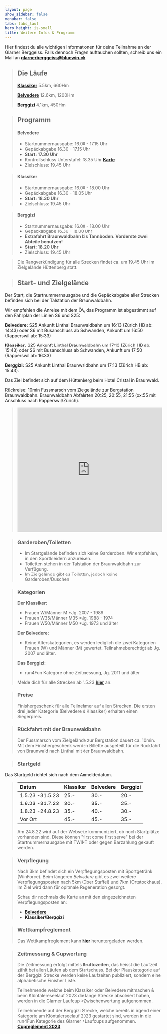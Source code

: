 ```yaml
---
layout: page
show_sidebar: false
menubar: false
tabs: tabs_lauf
hero_height: is-small
title: Weitere Infos & Programm
---
```


Hier findest du alle wichtigen Informationen für deine Teilnahme an der Glarner Berggeiss. Falls dennoch Fragen auftauchen sollten, schreib uns ein Mail an **[glarnerberggeiss@bluewin.ch](mailto:glarnerberggeiss@bluewin.ch)**


> ## Die Läufe
>**[Klassiker](/der_klassiker)**
>5.5km, 660Hm
>
>**[Belvedere](/belvedere)**
>12.6km, 1200Hm
>
>**[Berggizi](/berggizi)**
>4.1km, 450Hm
>

> ## Programm
> #### Belvedere
>- Startnummernausgabe: 16.00 - 17.15 Uhr
>- Gepäckabgabe 16.30 - 17.15 Uhr
>- **Start: 17.30 Uhr**
>- Kontrollschluss Unterstafel: 18.35 Uhr **[Karte](/belvedere)** 
>- Zielschluss: 19.45 Uhr

> #### Klassiker
>- Startnummernausgabe: 16.00 - 18.00 Uhr
>- Gepäckabgabe 16.30 - 18.05 Uhr
>- **Start: 18.30 Uhr**
>- Zielschluss: 19.45 Uhr

> #### Berggizi
>- Startnummernausgabe: 16.00 - 18.00 Uhr
>- Gepäckabgabe 16.30 - 18.00 Uhr
>- **Extrafahrt Braunwaldbahn bis Tannboden. Vorderste zwei Abteile benutzen!**
>- **Start: 18.20 Uhr**
>- Zielschluss: 19.45 Uhr

>
>Die Rangverkündigung für alle Strecken findet ca. um 19.45 Uhr im Zielgelände Hüttenberg statt.

> ## Start- und Zielgelände

Der Start, die Startnummernausgabe und die Gepäckabgabe aller Strecken befinden sich bei der Talstation der Braunwaldbahn.

Wir empfehlen die Anreise mit dem ÖV, das Programm ist abgestimmt auf den Fahrplan der Linien S6 und S25:

**Belvedere:** S25 Ankunft Linthal Braunwaldbahn um 16:13 (Zürich HB ab: 14:43) oder S6 mit Busanschluss ab Schwanden, Ankunft um 16:50 (Rapperswil ab: 15:33)

**Klassiker:** S25 Ankunft Linthal Braunwaldbahn um 17:13 (Zürich HB ab: 15:43) oder S6 mit Busanschluss ab Schwanden, Ankunft um 17:50 (Rapperswil ab: 16:33)

**Berggizi:** S25 Ankunft Linthal Braunwaldbahn um 17:13 (Zürich HB ab: 15:43).

Das Ziel befindet sich auf dem Hüttenberg beim Hotel Cristal in Braunwald.

Rückreise: 10min Fussmarsch vom Zielgelände zur Bergstation Braunwaldbahn. Braunwaldbahn Abfahrten 20:25, 20:55, 21:55 (xx:55 mit Anschluss nach Rapperswil/Zürich).

><div class="hero-body" style="margin:0 !important; padding: 0 !important;">
><iframe src='https://map.geo.admin.ch/embed.html?lang=de&topic=ech&bgLayer=ch.swisstopo.pixelkarte-farbe&layers=ch.swisstopo.zeitreihen,ch.bfs.gebaeude_wohnungs_register,ch.bav.haltestellen-oev,ch.swisstopo.swisstlm3d-wanderwege,KML%7C%7Chttps:%2F%2Fpublic.geo.admin.ch%2FIoZL194gTJifnsQOmcdBdg&layers_visibility=false,false,false,false,true&layers_timestamp=18641231,,,,&layers_opacity=1,1,1,0.8,1&E=2718616.92&N=1199874.20&zoom=6' height='400' frameborder='0' style='width: 100% !important; border:0;'></iframe>
></div>


> ### Garderoben/Toiletten
>
> - Im Startgelände befinden sich keine Garderoben. Wir empfehlen, in den Sportkleidern anzureisen.
> - Toiletten stehen in der Talstation der Braunwaldbahn zur Verfügung.
> - Im Zielgelände gibt es Toiletten, jedoch keine Garderoben/Duschen
> 

> ### Kategorien
> **Der Klassiker:**
> -	Frauen W/Männer M             *Jg. 2007 - 1989
> -	Frauen W35/Männer M35         *Jg. 1988 - 1974
> -	Frauen W50/Männer M50         *Jg. 1973 und älter
> 
> **Der Belvedere:**
> - Keine Alterskategorien, es werden lediglich die zwei Kategorien Frauen (W) und Männer (M) gewertet. Teilnahmeberechtigt ab Jg. 2007 und älter.
>
> **Das Berggizi:**
>- run4Fun Kategore ohne Zeitmessung, Jg. 2011 und älter
>
> Melde dich für alle Strecken ab 1.5.23 **[hier](https://my.raceresult.com/216668/)** an. 



> ### Preise
> Finishergeschenk für alle Teilnehmer auf allen Strecken.
> Die ersten drei jeder Kategorie (Belvedere & Klassiker) erhalten einen Siegerpreis.

> ### Rückfahrt mit der Braunwaldbahn
> Der Fussmarsch vom Zielgelände zur Bergstation dauert ca. 10min.
> Mit dem Finishergeschenk werden Billette ausgeteilt für die Rückfahrt von Braunwald nach Linthal mit der Braunwaldbahn.

> ### Startgeld
Das Startgeld richtet sich nach dem Anmeldedatum.
>
> | Datum    	 | Klassiker | Belvedere | Berggizi |
> | :---        	 |    :----  |       :---| :---|
> | 1.5.23 -31.5.23 	 		 | 25.-	 	 | 30.-	     | 20.-	     |
> | 1.6.23 -31.7.23	     | 30.-      | 35.-      | 25.-	     |
> | 1.8.23 -24.8.23 | 35.-      | 40.-      | 30.-	     |
> | Vor Ort          | 45.-      | 45.-      | 35.-
>
> Am 24.8.22 wird auf der Webseite kommuniziert, ob noch Startplätze vorhanden sind. Diese können "first come first serve" bei der Startnummernausgabe mit TWINT oder gegen Barzahlung gekauft werden. 

> ### Verpflegung
> Nach 3km befindet sich ein Verpflegungsposten mit Sportgetränk (WinForce). Beim längeren *Belvedere* gibt es zwei weitere Verpflegungsposten nach 5km (Ober Staffel) und 7km (Ortstockhaus).
> Im Ziel wird dann für opitmale Regeneration gesorgt.
>
> Schau dir nochmals die Karte an mit den eingezeichneten Verpflegungsposten an:
> - **[Belvedere](/belvedere)** 
> - **[Klassiker/Berggizi](/der_klassiker)** 

> ### Wettkampfreglement
> Das Wettkampfreglement kann **[hier](https://drive.google.com/file/d/1hoiISxfgr-hE12FQh0yXtjghOasdfRMp/view?usp=sharing)** heruntergeladen werden.

> ### Zeitmessung & Cupwertung
>
> Die Zeitmessung erfolgt mittels **Bruttozeiten**, das heisst die Laufzeit zählt bei allen Läufen ab dem Startschuss. Bei der Plauskategorie auf der Berggizi Strecke werden keine Laufzeiten publiziert, sondern eine alphabetische Finisher Liste.
>
>Teilnehmende welche beim Klassiker oder Belvedere mitmachen & beim Klöntalereseelauf 2023 die lange Strecke absolviert haben, werden in die Glarner Laufcup >Zwischenwertung aufgenommen.
>
>Teilnehmende auf der Berggizi Strecke, welche bereits in irgend einer Kategorie am Klöntalerseelauf 2023 gestartet sind, werden in die run4Fun Kategorie des Glarner >Laufcups aufgenommen. **[Cupreglement 2023](https://www.glarnerlaufcup.ch/cup-infos/reglement)**

